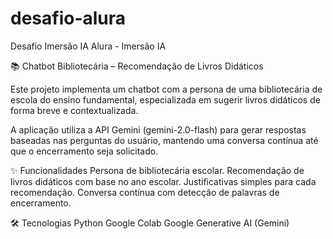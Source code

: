 # desafio-alura
Desafio Imersão IA Alura - Imersão IA

📚 Chatbot Bibliotecária – Recomendação de Livros Didáticos

Este projeto implementa um chatbot com a persona de uma bibliotecária de escola do ensino fundamental, especializada em sugerir livros didáticos de forma breve e contextualizada.

A aplicação utiliza a API Gemini (gemini-2.0-flash) para gerar respostas baseadas nas perguntas do usuário, mantendo uma conversa contínua até que o encerramento seja solicitado.

✨ Funcionalidades
Persona de bibliotecária escolar.
Recomendação de livros didáticos com base no ano escolar.
Justificativas simples para cada recomendação.
Conversa contínua com detecção de palavras de encerramento.

🛠️ Tecnologias
Python
Google Colab
Google Generative AI (Gemini)

